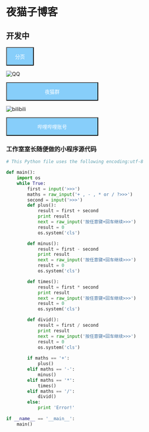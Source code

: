 # 夜猫子博客
## 开发中

<a href="ymdg-bm.github.io/ymz/video">
  <button type="button" class="btn"  style="background-color: #87CEFA; width: 75px;height: 50px;color: #FFFFFF">分页</button>
</a>


![QQ](https://dss2.bdstatic.com/6Ot1bjeh1BF3odCf/it/u=3180122972,1397905770&fm=74&app=80&f=JPEG&size=f121,90?sec=1880279984&t=12ba7cd68ccaf881722e7582ecce5003)

<a href="https://qm.qq.com/cgi-bin/qm/qr?k=ECQtujv6S8rFiZw9CGjL8vwuqOMe58aw&authKey=%2BfjiVc1hQIWcKgotK%2FSfsAdF%2Bsn5fLTebVerT0hDrI8gHDRpNikH55srfbxpkx5%2B">
  <button type="button" class="btn"  style="background-color: #87CEFA; width: 250px;height: 50px;color: #FFFFFF">夜猫群</button>
</a>

![bilibili](https://dss1.baidu.com/6ONXsjip0QIZ8tyhnq/it/u=2810627290,1080409091&fm=58&s=8197C732C535FA313E526557030030BB&bpow=121&bpoh=75)  

<a href="https://space.bilibili.com/296484714">
  <button type="button" class="btn"  style="background-color: #87CEFA; width: 250px;height: 50px;color: #FFFFFF">哔哩哔哩账号</button>
</a>


### 工作室室长随便做的小程序源代码

```python
# This Python file uses the following encoding:utf-8

def main():
	import os
	while True:
		first = input('>>>')
		maths = raw_input('+ , - , * or / ?>>>')
		second = input('>>>')
		def plus():
			result = first + second
			print result
			next = raw_input('按任意键+回车继续>>>')
			result = 0
			os.system('cls')

		def minus():
			result = first - second
			print result
			next = raw_input('按任意键+回车继续>>>')
			result = 0
			os.system('cls')

		def times():
			result = first * second
			print result
			next = raw_input('按任意键+回车继续>>>')
			result = 0
			os.system('cls')

		def divid():
			result = first / second
			print result
			next = raw_input('按任意键+回车继续>>>')
			result = 0
			os.system('cls')
	
		if maths == '+':
			plus()
		elif maths == '-':
			minus()
		elif maths == '*':
			times()
		elif maths == '/':
			divid()
		else:
			print 'Error!'
	
if __name__ == '__main__':
	main()
```
